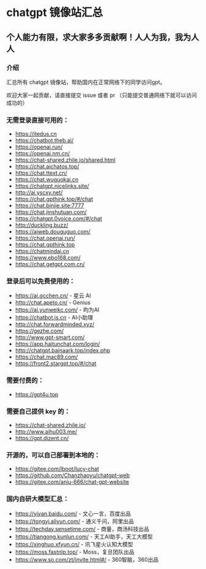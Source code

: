 # chatgpt 镜像站汇总

## 个人能力有限，求大家多多贡献啊！人人为我，我为人人

### 介绍
汇总所有 chatgpt 镜像站，帮助国内在正常网络下的同学访问gpt。

欢迎大家一起贡献，请直接提交 issue 或者 pr （只能提交普通网络下就可以访问成功的）



### 无需登录直接可用的：
- https://itedus.cn
- https://chatbot.theb.ai/
- https://openai.run/
- https://openai.nm.cn/
- https://chat-shared.zhile.io/shared.html
- https://chat.aichatos.top/
- https://chat.ttext.cn/
- https://chat.wuguokai.cn
- https://chatgpt.nicelinks.site/
- http://ai.yscxy.net/
- https://chat.gpthink.top/#/chat
- https://chat.binjie.site:7777
- https://chat.jinshutuan.com/
- https://chatgpt.0voice.com/#/chat
- http://duckling.buzz/
- https://aiweb.douguguo.com/
- https://chat.openai.run/
- https://chat.gpthink.top
- https://chatmindai.cn
- https://www.ebo168.com/
- https://chat.getgpt.com.cn/


### 登录后可以免费使用的：
- https://ai.gcchen.cn/ - 星云 AI
- http://chat.apeto.cn/ - Genius
- https://ai.yunweikc.com/ - 昀为AI
- https://chatbot.js.cn - AI小助理
- http://chat.forwardminded.xyz/
- https://gezhe.com/
- http://www.gpt-smart.com/
- https://app.haitunchat.com/login/
- http://chatgpt.bainaark.top/index.php
- https://chat.mac89.com/
- https://front2.stargpt.top/#/chat


### 需要付费的：
- https://gpt4u.top


### 需要自己提供 key 的：
- https://chat-shared.zhile.io/
- http://www.aihu003.me/
- https://gpt.dizent.cn/


### 开源的，可以自己部署到本地的：
- https://gitee.com/lboot/lucy-chat
- https://github.com/Chanzhaoyu/chatgpt-web
- https://gitee.com/aniu-666/chat-gpt-website


### 国内自研大模型汇总：
- https://yiyan.baidu.com/ - 文心一言，百度出品
- https://tongyi.aliyun.com/ - 通义千问，阿里出品
- https://techday.sensetime.com/ - 商量，商汤科技出品
- https://tiangong.kunlun.com/ - 天工AI助手，天工大模型
- https://xinghuo.xfyun.cn/ - 讯飞星火认知大模型
- https://moss.fastnlp.top/ - Moss，复旦团队出品
- https://www.so.com/zt/invite.html#/ - 360智脑，360出品
